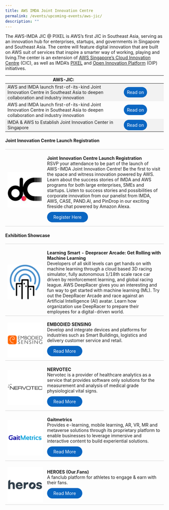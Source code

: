 ```yaml
---
title: AWS IMDA Joint Innovation Centre
permalink: /events/upcoming-events/aws-jic/
description: ""
---
```

The AWS-IMDA JIC @ PIXEL is AWS’s first JIC in Southeast Asia, serving as an innovation hub for enterprises, startups, and governments in Singapore and Southeast Asia. The centre will feature digital innovation that are built on AWS suit of services that inspire a smarter way of working, playing and living.The center is an extension of [AWS Singapore’s Cloud Innovation Centre](https://www.aboutamazon.sg/news/aws/aws-launches-aseans-first-cloud-innovation-center-in-singapore) (CIC), as well as IMDA’s [PIXEL](https://pixel.imda.gov.sg/) and [Open Innovation Platform](https://www.openinnovation.sg/imda) (OIP) initiatives.




<table>
	<thead>
    <tr>
      <th>AWS-JIC:</th>
			<th style="width: 120px;"></th>
    </tr>
  </thead>
  <tbody>
		<tr>
		</tr><tr style="background-color: #f2f2f2;">
      <td>AWS and IMDA launch first-of-its-kind Joint Innovation Centre in Southeast Asia to deepen collaboration and industry innovation</td>
			<td><a href="https://pixel.imda.gov.sg/stories/aws-jic/" target="_blank" style="background-color: #0A66C2; color: white; text-decoration: none; border-radius: 100px; padding-left: 10px; padding-right: 10px; padding-top:8px; padding-bottom:8px">Read on</a></td>
  </tr>
	<tr>
		<td>AWS and IMDA launch first-of-its-kind Joint Innovation Centre in Southeast Asia to deepen collaboration and industry innovation</td>
			<td><a href="https://aws-saasxccelerateximda-chapter.splashthat.com/?trk=d60a4470-afcb-45c2-a2d8-23582ce4ebf9&amp;sc_channel=em" target="_blank" style="background-color: #0A66C2; color: white; text-decoration: none; border-radius: 100px; padding-left: 10px; padding-right: 10px; padding-top:8px; padding-bottom:8px">Read on</a></td>
  </tr>
		<tr>
		</tr><tr style="background-color: #f2f2f2;">
      <td>IMDA &amp; AWS to Establish Joint Innovation Center in Singapore</td>
			<td><a href="https://w.media/imda-aws-to-establish-joint-innovation-center-in-singapore/" target="_blank" style="background-color: #0A66C2; color: white; text-decoration: none; border-radius: 100px; padding-left: 10px; padding-right: 10px; padding-top:8px; padding-bottom:8px">Read on</a></td>
  </tr>
</tbody></table>

#### Joint Innovation Centre Launch Registration
<table>
<tbody><tr>
      <td style="width:25%; border-top:0.75px solid lightgrey; border-bottom:0.75px solid lightgrey;">	
            <br><img src="/images/Community/Incubatees/dconstruct.png">
        </td>
        <td style="border-top:0.75px solid lightgrey; border-bottom:0.75px solid lightgrey;">
            <br><b>Joint Innovation Centre Launch Registration</b>
            <br>RSVP your attendance to be part of the launch of AWS-IMDA Joint Innovation Centre! Be the first to visit the space and witness innovation powered by AWS. Learn about the success stories of IMDA and AWS programs for both large enterprises, SMEs and startups. Listen to success stories and possibilities of corporate innovation from our panelist from IMDA, AWS, CASE, PAND.AI, and PinDrop in our exciting fireside chat powered by Amazon Alexa. 
	    <br><br><a href="" target="_blank" style="background-color: #0A66C2; color: white; text-decoration: none; border-radius: 100px; padding-left: 20px; padding-right: 20px; padding-top:8px; padding-bottom:8px">Register Here</a><br><br>
        </td>
    </tr> 
	</tbody></table>
	
#### Exhibition Showcase
<table>
<tbody><tr>
      <td style="width:25%; border-top:0.75px solid lightgrey; border-bottom:0.75px solid lightgrey;">	
            <br><img src="/images/Community/Incubatees/ackio.png">
        </td>
        <td style="border-top:0.75px solid lightgrey; border-bottom:0.75px solid lightgrey;">
            <br><b>Learning Smart - Deepracer Arcade: Get Rolling with Machine Learning</b>
            <br>Developers of all skill levels can get hands on with machine learning through a cloud based 3D racing simulator, fully autonomous 1/18th scale race car driven by reinforcement learning, and global racing league. AWS DeepRacer gives you an interesting and fun way to get started with machine learning (ML). Try out the DeepRacer Arcade and race against an Artificial Intelligence (AI) avatar. Learn how organization use DeepRacer to prepare their employees for a digital-driven world.
        </td>
    </tr> 
<tr>
      <td style="width:25%; border-top:0.75px solid lightgrey; border-bottom:0.75px solid lightgrey;">	
            <br><img src="/images/Community/Incubatees/embodied-sensing.png">
        </td>
        <td style="border-top:0.75px solid lightgrey; border-bottom:0.75px solid lightgrey;">
            <br><b>EMBODIED SENSING</b>
            <br>Develop and integrate devices and platforms for industries such as Smart Buildings, logistics and delivery customer service and retail.
	    <br><br><a href="https://embodiedsensing.com/" target="_blank" style="background-color: #0A66C2; color: white; text-decoration: none; border-radius: 100px; padding-left: 20px; padding-right: 20px; padding-top:8px; padding-bottom:8px">Read More</a><br><br>
        </td>
    </tr> 
<tr>
      <td style="width:25%; border-top:0.75px solid lightgrey; border-bottom:0.75px solid lightgrey;">	
            <br><img src="/images/Community/Incubatees/NERVOTECNEW.png">
        </td>
        <td style="border-top:0.75px solid lightgrey; border-bottom:0.75px solid lightgrey;">
            <br><b>NERVOTEC</b>
            <br>Nervotec is a provider of healthcare analytics as a service that provides software only solutions for the measurement and analysis of medical grade physiological vital signs.
	    <br><br><a href="https://nervotec.com/" target="_blank" style="background-color: #0A66C2; color: white; text-decoration: none; border-radius: 100px; padding-left: 20px; padding-right: 20px; padding-top:8px; padding-bottom:8px">Read More</a><br><br>
        </td>
    </tr> 
<tr>
      <td style="width:25%; border-top:0.75px solid lightgrey; border-bottom:0.75px solid lightgrey;">	
            <br><img src="/images/Community/Incubatees/gait%20metrics%20logo.png">
        </td>
        <td style="border-top:0.75px solid lightgrey; border-bottom:0.75px solid lightgrey;">
            <br><b>Gaitmetrics</b>
            <br>Provides e-learning, mobile learning, AR, VR, MR and metaverse solutions through its proprietary platform to enable businesses to leverage immersive and interactive content to build experiential solutions.
	    <br><br><a href="https://gaitmetrics.com/" target="_blank" style="background-color: #0A66C2; color: white; text-decoration: none; border-radius: 100px; padding-left: 20px; padding-right: 20px; padding-top:8px; padding-bottom:8px">Read More</a><br><br>
        </td>
    </tr> 
<tr>
      <td style="width:25%; border-top:0.75px solid lightgrey; border-bottom:0.75px solid lightgrey;">	
            <br><img src="/images/Community/Incubatees/HEROSNEW.png">
        </td>
        <td style="border-top:0.75px solid lightgrey; border-bottom:0.75px solid lightgrey;">
            <br><b>HEROES (Our.Fans)</b>
            <br>A fanclub platform for athletes to engage &amp; earn with their fans.
	    <br><br><a href="http://heros.xyz/" target="_blank" style="background-color: #0A66C2; color: white; text-decoration: none; border-radius: 100px; padding-left: 20px; padding-right: 20px; padding-top:8px; padding-bottom:8px">Read More</a><br><br>
        </td>
    </tr> 
</tbody></table>